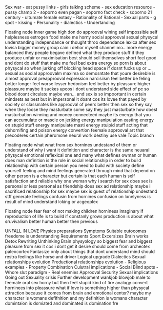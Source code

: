 Sex war
	- eat pussy links 
	- girls talking scheme 
	- sex education resource 
	- pussy champ 2 
	- soporno even pagan 
		- soporno fact check 
	- soporno 21 century 
	- ultumate female extasy 
	- Rationality of Rational 
	- Sexual parts 
	- g spot 
	- kissing 
	- Personality 
	- dialectics 
	- Undertanding

Floating node
	Inner game
		high don do approoval wining self impossible
self helplesness
		estrogen food make me horny
		social approoval
		sexual physycal
		understanding
			independance
		or thought throo dependance
		lexica after sex lovisa
		bigger money
		group
		cain i dehor myself channel mo..
		more energy balanced
		they people begave defined what they produce stuff
		if they produce unfair or maximisation best should sell themselves short
		feel good and dont do stuff that make me feel bad
		extra energy
		so porn is about physycal so when jurking off blocking head space if dosnt fucks up or ...
		sexual as social approovalm maxima
		so demosntate that youre desireble is almost approval preapprooval
		expression
		narcisiism feel better be feling better longer feel worse lesser
		hedonism feel better by pleassure higher pleassure
		maybe it suckes upcos i dont understand
		side effect of pc so blood dosnt circulate
		maybe wan... and sex is so impoortant in certain mindsets as best
		but in impersonal it dosnt cos its lovee that payed by society or classmates like approoval of peers better then sex
		so they say when they loose they masturbate
		some say they just masturbate
		how doest masturbation winning and money connecteed
		maybe its energy that you can accumulate or mascle on jerjking
		energy manipulation easting energy on stupid stuff
		energy manipulate masti energy stuipid stuff
		acting that dehornifing and poison
		energy convertion
		feemale
		approoval
		art that precoderes certain pheromone
		neural
		work
		destiny
		use vale
		Topic branch

Floating node
	what wnat from sex hornines
	undestand of them or understand of why i want it
	definition and character is the same
	neuaral physycal emotional reflexical
	one and many what defines owman or human
	does man definition is the role in social relationship
	in order to build relationship with certain person you need to build with society define yourself
	feeling and mind feelings generated through mind
	that depend on other person is a character but certain is that each human is self satisfaction and reliable
	why one woman
why i search for sex
	does sex is personal
		or less personal as friendship
			does sex ad relationship
				maybe i sacrificed relationship for sex
	maybe sex is guest of relationship
	undestand stff generate feelings
	confusin from hornines
	confusion on lonelyness is result of mind understand
	loking or acgeoplex

Floating node
	fear
		fear of not making children
			horniness
				imaginary
	if reproduction of life is to build if constanly grows
	production
is about what
		sruvivalism
	better human
		better then previous

UNFALL IN LOVE
	Physics preparations
		Symptoms
		Suitable outocomes
			freedome is understanding
		Requirements
			Sport
				Excersizes
				Brain works
			Detox
				Rewriting
				Unthinking
			Brain physyology
				so biggest fear and biggest pleasure from sex it cos i dont get it
				desire should come from archeotex
					paleocortex
				Fantasize only about things that dont understand
				mind should restra feelings like horse and driver
	Logical upgrade
		Dialectics
		Sexual relationships evolution
		Productional relationships evolution
			- Religious examples 
			- Property 
	Combination
		Culutral implications
			- Social Blind spots 
			- Whore slut paradigm 
			- Real enemies 
			Approoval
				Security
		Sexual implications
			Going out
			Sexuality crisis
		Further development
			wankjob blowjob male to feemale oral sex
			horny but then feel stupid
			kind of fire analogy
			convert horninees into pleassure
			what if love is something higher than physycal attraction because it comes from brain and emotional center?
			maybe my character is womans defifnition and my definition is womans character
			domintaion is domiated and dominated is domination
			fre
